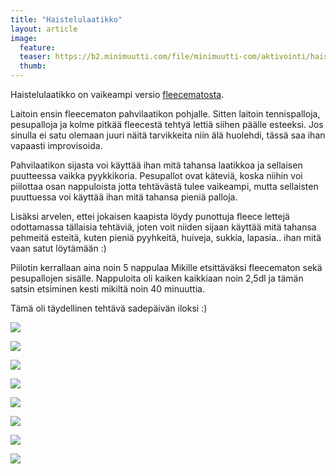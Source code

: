 ```yaml
---
title: "Haistelulaatikko"
layout: article
image:
  feature:
  teaser: https://b2.minimuutti.com/file/minimuutti-com/aktivointi/haistelulaatikko/DS41144-245px.jpg
  thumb:
---
```


Haistelulaatikko on vaikeampi versio [fleecematosta](/aktivointi/fleecematto/).

Laitoin ensin fleecematon pahvilaatikon pohjalle. Sitten laitoin tennispalloja, pesupalloja ja kolme pitkää fleecestä tehtyä lettiä siihen päälle esteeksi. Jos sinulla ei satu olemaan juuri näitä tarvikkeita niin älä huolehdi, tässä saa ihan vapaasti improvisoida.

Pahvilaatikon sijasta voi käyttää ihan mitä tahansa laatikkoa ja sellaisen puutteessa vaikka pyykkikoria. Pesupallot ovat käteviä, koska niihin voi piilottaa osan nappuloista jotta tehtävästä tulee vaikeampi, mutta sellaisten puuttuessa voi käyttää ihan mitä tahansa pieniä palloja.

Lisäksi arvelen, ettei jokaisen kaapista löydy punottuja fleece lettejä odottamassa tällaisia tehtäviä, joten voit niiden sijaan käyttää mitä tahansa pehmeitä esteitä, kuten pieniä pyyhkeitä, huiveja, sukkia, lapasia.. ihan mitä vaan satut löytämään :)

Piilotin kerrallaan aina noin 5 nappulaa Mikille etsittäväksi fleecematon sekä pesupallojen sisälle. Nappuloita oli kaiken kaikkiaan noin 2,5dl ja tämän satsin etsiminen kesti mikiltä noin 40 minuuttia.

Tämä oli täydellinen tehtävä sadepäivän iloksi :)

[![](https://b2.minimuutti.com/file/minimuutti-com/aktivointi/haistelulaatikko/DS41013-800px.jpg)](https://dl.dropboxusercontent.com/sh/ea1wtnz7z734o12/AAA6kaPiZbsQa0AHyZYtMrEua/aktivointi/haistelulaatikko/DS41013.jpg)

[![](https://b2.minimuutti.com/file/minimuutti-com/aktivointi/haistelulaatikko/DS40996-800px.jpg)](https://dl.dropboxusercontent.com/sh/ea1wtnz7z734o12/AAA1O3X1NhG1_hzcTR0nuZJBa/aktivointi/haistelulaatikko/DS40996.jpg)

[![](https://b2.minimuutti.com/file/minimuutti-com/aktivointi/haistelulaatikko/DS41005-800px.jpg)](https://dl.dropboxusercontent.com/sh/ea1wtnz7z734o12/AAD9EKoZSELanPFV4qKtyNESa/aktivointi/haistelulaatikko/DS41005.jpg)

[![](https://b2.minimuutti.com/file/minimuutti-com/aktivointi/haistelulaatikko/DS41030-800px.jpg)](https://dl.dropboxusercontent.com/sh/ea1wtnz7z734o12/AAAEqis9NgYNSGEbmzisDbIfa/aktivointi/haistelulaatikko/DS41030.jpg)

[![](https://b2.minimuutti.com/file/minimuutti-com/aktivointi/haistelulaatikko/DS41037-800px.jpg)](https://dl.dropboxusercontent.com/sh/ea1wtnz7z734o12/AACv8WpP-tGILFqhPaoROVVda/aktivointi/haistelulaatikko/DS41037.jpg)

[![](https://b2.minimuutti.com/file/minimuutti-com/aktivointi/haistelulaatikko/DS41144-800px.jpg)](https://dl.dropboxusercontent.com/sh/ea1wtnz7z734o12/AADAFQSXn4k01UDgVu-yWRkDa/aktivointi/haistelulaatikko/DS41144.jpg)

[![](https://b2.minimuutti.com/file/minimuutti-com/aktivointi/haistelulaatikko/DS41184-800px.jpg)](https://dl.dropboxusercontent.com/sh/ea1wtnz7z734o12/AACGZ8A_sE-YhbMW5YJxm5bXa/aktivointi/haistelulaatikko/DS41184.jpg)

[![](https://b2.minimuutti.com/file/minimuutti-com/aktivointi/haistelulaatikko/DS41165-800px.jpg)](https://dl.dropboxusercontent.com/sh/ea1wtnz7z734o12/AABLUp-kQmi6QkGEXp7Y_6soa/aktivointi/haistelulaatikko/DS41165.jpg)
